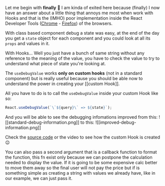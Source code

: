 Let me begin with **finally** 🎉
I am kinda of exited here because (finally) I now have an answer about a little thing that annoys me most when work with Hooks and that is the (IMHO) poor implementation inside the React Developer Tools ([Chrome](https://chrome.google.com/webstore/detail/react-developer-tools/fmkadmapgofadopljbjfkapdkoienihi?hl=en) - [Firefox](https://addons.mozilla.org/it/firefox/addon/react-devtools/)) of the browsers.

With class based component debug a state was easy, at the end of the day you get a `state` object for each component and you could look at all its `props` and values in it. 

With Hooks... Well you just have a bunch of same string without any reference to the meaning of the value, you have to check the value to try to understand what piece of state you're looking at.

The `useDebugValue` works **only on custom hooks** (not in a standard component) but is really useful because you should be able now to understand the power in creating your [[custom Hook]]. 

All you have to do is to call the `useDebugValue` inside your custom Hook like so:
```js
React.useDebugValue(`\`${query}\` => ${state}`);
```
And you will be able to see the debugging infomations improved from this:
![[standard-debug-information.png]]
to this:
![[improved-debug-information.png]]

Check the [source code](https://github.com/kentcdodds/advanced-react-hooks/blob/main/src/final/06.js#L6-L18) or the video to see how the custom Hook is created 😉

You can also pass a second argument that is a callback function to format the function, this fn exist only because we can postpone the calculation needed to display the value. If it is going to be some expensive calc better to move them away so the final user will not pay the price but if is something simple as creating a string with values we already have, like in our example, we can just pass it.